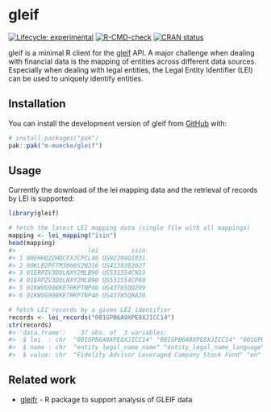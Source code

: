 
<!-- README.md is generated from README.Rmd. Please edit that file -->

# gleif

<!-- badges: start -->

[![Lifecycle:
experimental](https://img.shields.io/badge/lifecycle-experimental-orange.svg)](https://lifecycle.r-lib.org/articles/stages.html#experimental)
[![R-CMD-check](https://github.com/m-muecke/gleif/actions/workflows/R-CMD-check.yaml/badge.svg)](https://github.com/m-muecke/gleif/actions/workflows/R-CMD-check.yaml)
[![CRAN
status](https://www.r-pkg.org/badges/version/gleif)](https://CRAN.R-project.org/package=gleif)
<!-- badges: end -->

gleif is a minimal R client for the [gleif](https://www.gleif.org) API.
A major challenge when dealing with financial data is the mapping of
entities across different data sources. Especially when dealing with
legal entities, the Legal Entity Identifier (LEI) can be used to
uniquely identify entities.

## Installation

You can install the development version of gleif from
[GitHub](https://github.com/) with:

``` r
# install.packages("pak")
pak::pak("m-muecke/gleif")
```

## Usage

Currently the download of the lei mapping data and the retrieval of
records by LEI is supported:

``` r
library(gleif)

# fetch the latest LEI mapping data (single file with all mappings)
mapping <- lei_mapping("isin")
head(mapping)
#>                    lei         isin
#> 1 00EHHQ2ZHDCFXJCPCL46 US92204Q1031
#> 2 00KLB2PFTM3060S2N216 US4138382027
#> 3 01ERPZV3DOLNXY2MLB90 US531554CN13
#> 4 01ERPZV3DOLNXY2MLB90 US531554CP60
#> 5 01KWVG908KE7RKPTNP46 US43785QQZ99
#> 6 01KWVG908KE7RKPTNP46 US43785QRA30

# fetch LEI records by a given LEI identifier
records <- lei_records("001GPB6A9XPE8XJICC14")
str(records)
#> 'data.frame':    37 obs. of  3 variables:
#>  $ lei  : chr  "001GPB6A9XPE8XJICC14" "001GPB6A9XPE8XJICC14" "001GPB6A9XPE8XJ"..
#>  $ name : chr  "entity_legal_name_name" "entity_legal_name_language" "entity_"..
#>  $ value: chr  "Fidelity Advisor Leveraged Company Stock Fund" "en" "FIDELITY"..
```

## Related work

- [gleifr](https://github.com/Financial-Times/gleifr) - R package to
  support analysis of GLEIF data
